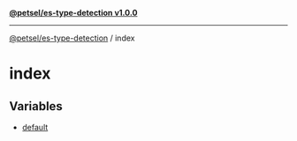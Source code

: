 [**@petsel/es-type-detection v1.0.0**](../README.md)

***

[@petsel/es-type-detection](../modules.md) / index

# index

## Variables

- [default](variables/default.md)
